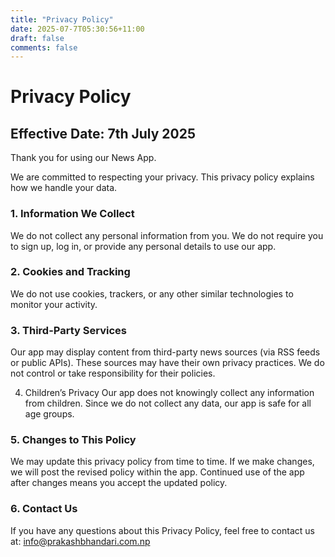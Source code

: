 ```yaml
---
title: "Privacy Policy"
date: 2025-07-7T05:30:56+11:00
draft: false
comments: false
---
```


# Privacy Policy

## Effective Date: 7th July 2025

Thank you for using our News App.

We are committed to respecting your privacy. This privacy policy explains how we handle your data.

###  1. Information We Collect
   We do not collect any personal information from you.
   We do not require you to sign up, log in, or provide any personal details to use our app.

###  2. Cookies and Tracking
   We do not use cookies, trackers, or any other similar technologies to monitor your activity.

###  3. Third-Party Services
   Our app may display content from third-party news sources (via RSS feeds or public APIs). These sources may have their own privacy practices. We do not control or take responsibility for their policies.

4. Children’s Privacy
   Our app does not knowingly collect any information from children. Since we do not collect any data, our app is safe for all age groups.

###  5. Changes to This Policy
   We may update this privacy policy from time to time. If we make changes, we will post the revised policy within the app. Continued use of the app after changes means you accept the updated policy.

###  6. Contact Us
   If you have any questions about this Privacy Policy, feel free to contact us at:
   info@prakashbhandari.com.np